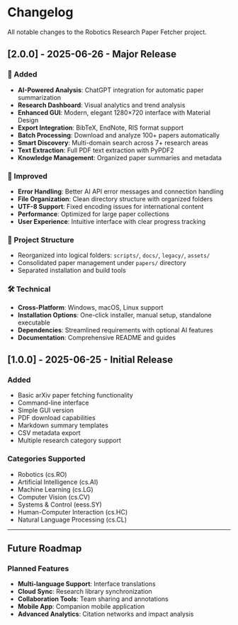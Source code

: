 # Changelog

All notable changes to the Robotics Research Paper Fetcher project.

## [2.0.0] - 2025-06-26 - Major Release

### 🚀 Added
- **AI-Powered Analysis**: ChatGPT integration for automatic paper summarization
- **Research Dashboard**: Visual analytics and trend analysis
- **Enhanced GUI**: Modern, elegant 1280×720 interface with Material Design
- **Export Integration**: BibTeX, EndNote, RIS format support
- **Batch Processing**: Download and analyze 100+ papers automatically
- **Smart Discovery**: Multi-domain search across 7+ research areas
- **Text Extraction**: Full PDF text extraction with PyPDF2
- **Knowledge Management**: Organized paper summaries and metadata

### 🔧 Improved
- **Error Handling**: Better AI API error messages and connection handling
- **File Organization**: Clean directory structure with organized folders
- **UTF-8 Support**: Fixed encoding issues for international content
- **Performance**: Optimized for large paper collections
- **User Experience**: Intuitive interface with clear progress tracking

### 📂 Project Structure
- Reorganized into logical folders: `scripts/`, `docs/`, `legacy/`, `assets/`
- Consolidated paper management under `papers/` directory
- Separated installation and build tools

### 🛠️ Technical
- **Cross-Platform**: Windows, macOS, Linux support
- **Installation Options**: One-click installer, manual setup, standalone executable
- **Dependencies**: Streamlined requirements with optional AI features
- **Documentation**: Comprehensive README and guides

## [1.0.0] - 2025-06-25 - Initial Release

### Added
- Basic arXiv paper fetching functionality
- Command-line interface
- Simple GUI version
- PDF download capabilities
- Markdown summary templates
- CSV metadata export
- Multiple research category support

### Categories Supported
- Robotics (cs.RO)
- Artificial Intelligence (cs.AI)
- Machine Learning (cs.LG)
- Computer Vision (cs.CV)
- Systems & Control (eess.SY)
- Human-Computer Interaction (cs.HC)
- Natural Language Processing (cs.CL)

---

## Future Roadmap

### Planned Features
- **Multi-language Support**: Interface translations
- **Cloud Sync**: Research library synchronization
- **Collaboration Tools**: Team sharing and annotations
- **Mobile App**: Companion mobile application
- **Advanced Analytics**: Citation networks and impact analysis 
